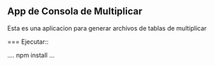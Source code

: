 

## App de Consola de Multiplicar

Esta es una aplicacion para generar archivos de tablas de 
multiplicar

=== Ejecutar::

....
npm install
...
